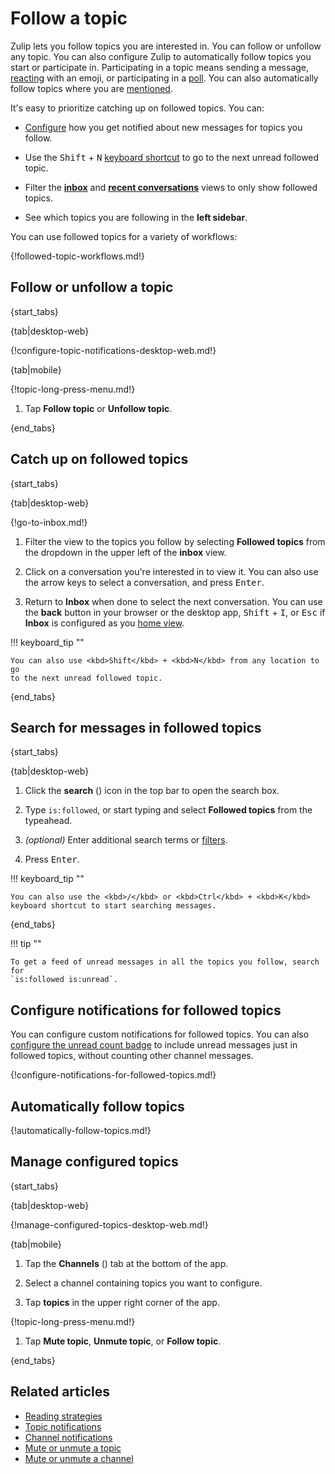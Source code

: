 # Follow a topic

Zulip lets you follow topics you are interested in. You can follow or unfollow
any topic. You can also configure Zulip to automatically follow topics you start
or participate in. Participating in a topic means sending a message,
[reacting](/help/emoji-reactions) with an emoji, or participating in a
[poll](/help/create-a-poll). You can also automatically follow topics where you
are [mentioned](/help/mention-a-user-or-group).

It's easy to prioritize catching up on followed topics. You can:

- [Configure](/help/follow-a-topic#configure-notifications-for-followed-topics)
  how you get notified about new messages for topics you follow.

- Use the <kbd>Shift</kbd> + <kbd>N</kbd> [keyboard
  shortcut](/help/keyboard-shortcuts) to go to the next unread followed topic.

- Filter the [**inbox**](/help/inbox) and [**recent
  conversations**](/help/recent-conversations) views to only show followed
  topics.

- See which topics you are following in the **left sidebar**.

You can use followed topics for a variety of workflows:

{!followed-topic-workflows.md!}

## Follow or unfollow a topic

{start_tabs}

{tab|desktop-web}

{!configure-topic-notifications-desktop-web.md!}

{tab|mobile}

{!topic-long-press-menu.md!}

1. Tap **Follow topic** or **Unfollow topic**.

{end_tabs}

## Catch up on followed topics

{start_tabs}

{tab|desktop-web}

{!go-to-inbox.md!}

1. Filter the view to the topics you follow by selecting **Followed topics**
   from the dropdown in the upper left of the **inbox** view.

1. Click on a conversation you're interested in to view it. You can also use
   the arrow keys to select a conversation, and press <kbd>Enter</kbd>.

1. Return to **Inbox** when done to select the next conversation. You can use
   the **back** button in your browser or the desktop app, <kbd>Shift</kbd> +
   <kbd>I</kbd>, or <kbd>Esc</kbd> if **Inbox** is configured as you [home
   view](/help/configure-home-view).

!!! keyboard_tip ""

    You can also use <kbd>Shift</kbd> + <kbd>N</kbd> from any location to go
    to the next unread followed topic.

{end_tabs}

## Search for messages in followed topics

{start_tabs}

{tab|desktop-web}

1. Click the **search** (<i class="search_icon zulip-icon
   zulip-icon-search"></i>) icon in the top bar to open the search box.

1. Type `is:followed`, or start typing and select **Followed topics** from the
   typeahead.

1. _(optional)_ Enter additional search terms or
   [filters](/help/search-for-messages).

1. Press <kbd>Enter</kbd>.

!!! keyboard_tip ""

    You can also use the <kbd>/</kbd> or <kbd>Ctrl</kbd> + <kbd>K</kbd>
    keyboard shortcut to start searching messages.

{end_tabs}

!!! tip ""

    To get a feed of unread messages in all the topics you follow, search for
    `is:followed is:unread`.


## Configure notifications for followed topics

You can configure custom notifications for followed topics. You can also
[configure the unread count
badge](/help/desktop-notifications#unread-count-badge) to include unread
messages just in followed topics, without counting other channel messages.

{!configure-notifications-for-followed-topics.md!}

## Automatically follow topics

{!automatically-follow-topics.md!}

## Manage configured topics

{start_tabs}

{tab|desktop-web}

{!manage-configured-topics-desktop-web.md!}

{tab|mobile}

1. Tap the **Channels** (<i class="zulip-icon zulip-icon-hash mobile-help"></i>)
   tab at the bottom of the app.

1. Select a channel containing topics you want to configure.

1. Tap **topics** in the upper right corner of the app.

{!topic-long-press-menu.md!}

1. Tap **Mute topic**, **Unmute topic**, or **Follow topic**.

{end_tabs}

## Related articles

* [Reading strategies](/help/reading-strategies)
* [Topic notifications](/help/topic-notifications)
* [Channel notifications](/help/channel-notifications)
* [Mute or unmute a topic](/help/mute-a-topic)
* [Mute or unmute a channel](/help/mute-a-channel)
